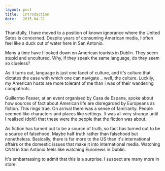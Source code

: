 ```yaml
---
layout: post
title:  Introduction
date:   2015-04-21
---
```

Thankfully, I have moved to a position of known ignorance where the United Sates is concerned. Despite years of consuming American media, I often feel like a duck out of water here in San Antonio.

Many a time have I looked down on American tourists in Dublin. They seem stupid and uncultured. Why, if they speak the same language, do they seem so clueless?

As it turns out, language is just one facet of culture, and it's culture that dictates the ease with which one can navigate .. well, the culture. Luckily, my American hosts are more tolerant of me than I was of their wandering compatriots.

Guillermo Fesser, at an event organised by Casa de Espana, spoke about how sources of fact about American life are disregarded by Europeans as fiction. This rings true. On arrival there was a sense of familiarity. People seemed like characters and places like settings. It was all very strange until I realised (doh!) that these were the people that the fiction was about.

As fiction has turned out to be a source of truth, so fact has turned out to be a source of falsehood. Maybe half truth rather than falsehood but nonetheless. Basically, there is far more to the US than it's international affairs or the domestic issues that make it into international media. Watching CNN in San Antonio feels like watching Euronews in Dublin.

It's embarrassing to admit that this is a surprise. I suspect are many more in store.